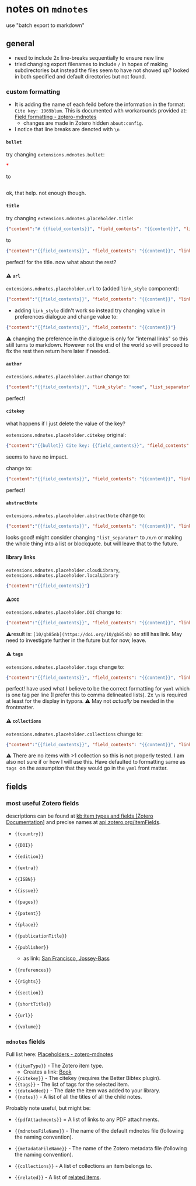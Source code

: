 

# notes on `mdnotes`

use "batch export to markdown"

## general

- need to include 2x line-breaks sequentially to ensure new line
- tried changing export filenames to include `/` in hopes of making subdirectories but instead the files seem to have not showed up? looked in both specified and default directories but not found. 

### custom formatting

- It is adding the name of each feild before the information in the format: `Cite key: 1969blum`. This is documented with workarounds provided at: [Field formatting - zotero-mdnotes](https://argenos.gitbook.io/zotero-mdnotes/customization/formatting)
  - changes are made in Zotero hidden `about:config`. 
- I notice that line breaks are denoted with `\n`

#### `bullet`

try changing `extensions.mdnotes.bullet`:

```json
*
```

to

```json

```

ok, that help. not enough though.

#### `title`

try changing `extensions.mdnotes.placeholder.title`:

```json
{"content":"# {{field_contents}}", "field_contents": "{{content}}", "link_style": "no-links"}
```

to

```json
{"content":"{{field_contents}}", "field_contents": "{{content}}", "link_style": "no-links"}
```

perfect! for the title. now what about the rest?

#### ⚠️ `url`

`extensions.mdnotes.placeholder.url` to (added `link_style` component):

```json
{"content":"{{field_contents}}", "field_contents": "{{content}}", "link_style": "no-links"}
```

- adding `link_style` didn't work so instead try changing value in preferences dialogue and change value to:

```json
{"content":"{{field_contents}}", "field_contents": "{{content}}"}
```

⚠️ changing the preference in the dialogue is only for "internal links" so this still turns to markdown. However not the end of the world so will proceed to fix the rest then return here later if needed. 

#### `author`

`extensions.mdnotes.placeholder.author` change to:

```json
{"content":"{{field_contents}}", "link_style": "none", "list_separator": ", "}
```

perfect!



#### `citekey`

what happens if I just delete the value of the key?

`extensions.mdnotes.placeholder.citekey` original:

```json
{"content":"{{bullet}} Cite key: {{field_contents}}", "field_contents": "{{content}}", "link_style": "no-links"}
```

seems to have no impact. 

change to:

```json
{"content":"{{field_contents}}", "field_contents": "{{content}}", "link_style": "no-links"}
```

perfect! 

#### `abstractNote`

`extensions.mdnotes.placeholder.abstractNote` change to:

```json
{"content":"{{field_contents}}", "field_contents": "{{content}}", "link_style": "no-links", "list_separator": ", "}
```

looks good! might consider changing `"list_separator"` to `/n/n` or making the whole thing into a list or blockquote. but will leave that to the future.  

#### library links

`extensions.mdnotes.placeholder.cloudLibrary`, `extensions.mdnotes.placeholder.localLibrary`

```json
{"content":"{{field_contents}}"}
```

#### ⚠️`DOI`

`extensions.mdnotes.placeholder.DOI` change to:

```json
{"content":"{{field_contents}}", "field_contents": "{{content}}", "link_style": "no-links"}
```

⚠️result is: `[10/gb85nb](https://doi.org/10/gb85nb)` so still has link. May need to investigate further in the future but for now, leave. 



#### ⚠️ `tags`

`extensions.mdnotes.placeholder.tags` change to:

```json
{"content":"{{field_contents}}", "field_contents": "{{content}}", "link_style": "no-links", "list_separator": "\n\n\t", "remove_spaces": "true"}
```

perfect! have used what I believe to be the correct formatting for `yaml` which is one tag per line (I prefer this to comma delineated lists). 2x `\n` is required at least for the display in typora. ⚠️ May not *actually* be needed in the frontmatter. 

#### ⚠️ `collections`

`extensions.mdnotes.placeholder.collections` change to:

```json
{"content":"{{field_contents}}", "field_contents": "{{content}}", "link_style": "no-links", "list_separator": "\n\n\t"}
```

⚠️ There are no items with >1 collection so this is not properly tested. I am also not sure if or how I will use this. Have defaulted to formatting same as `tags`  on the assumption that they would go in the `yaml` front matter. 













## fields

### most useful Zotero fields

descriptions can be found at [kb:item types and fields [Zotero Documentation]](https://www.zotero.org/support/kb/item_types_and_fields) and precise names at  [api.zotero.org/itemFields](https://api.zotero.org/itemFields?pprint=1). 

- `{{country}}`
- `{{DOI}}`

- `{{edition}}`
- `{{extra}}`
- `{{ISBN}}`

- `{{issue}}`

- `{{pages}}`

- `{{patent}}`

- `{{place}}`

- `{{publicationTitle}}`

- `{{publisher}}`
  - as link:  [San Francisco, Jossey-Bass](san-francisco,-jossey-bass)
- `{{references}}`

- `{{rights}}`

- `{{section}}`

- `{{shortTitle}}`

- `{{url}}`

- `{{volume}}`

### `mdnotes`  fields

Full list here: [Placeholders - zotero-mdnotes](https://argenos.gitbook.io/zotero-mdnotes/customization/placeholders#item-placeholders)

- `{{itemType}}` - The Zotero item type. 
  - Creates a link: [Book](book)
- `{{citekey}}` - The citekey (requires the Better Bibtex plugin).
- `{{tags}}` - The list of tags for the selected item.
- `{{dateAdded}}` - The date the item was added to your library.
- `{{notes}}` - A list of all the titles of all the child notes.

Probably note useful, but might be:

- `{{pdfAttachments}}` = A list of links to any PDF attachments.

- `{{mdnotesFileName}}` - The name of the default mdnotes file (following the naming convention).

- `{{metadataFileName}}` - The name of the Zotero metadata file (following the naming convention).

- `{{collections}}` - A list of collections an item belongs to.

- `{{related}}` - A list of [related items](https://www.zotero.org/support/related).

  





























